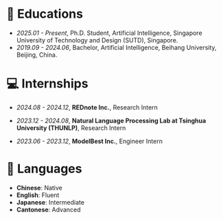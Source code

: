 
# 📖 Educations
- *2025.01 - Present*, Ph.D. Student, Artificial Intelligence, Singapore University of Technology and Design (SUTD), Singapore.
- *2019.09 - 2024.06*, Bachelor, Artificial Intelligence, Beihang University, Beijing, China.

# 💻 Internships
- *2024.08 - 2024.12*, **REDnote Inc.**, Research Intern
  
- *2023.12 - 2024.08*, **Natural Language Processing Lab at Tsinghua University (THUNLP)**, Research Intern
  
- *2023.06 - 2023.12*, **ModelBest Inc.**, Engineer Intern


# 💬 Languages
- **Chinese**: Native
- **English**: Fluent
- **Japanese**: Intermediate
- **Cantonese**: Advanced
